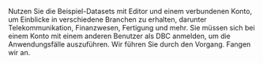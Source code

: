 Nutzen Sie die Beispiel-Datasets mit Editor und einem verbundenen Konto, um Einblicke in verschiedene Branchen zu erhalten, darunter Telekommunikation, Finanzwesen, Fertigung und mehr. Sie müssen sich bei einem Konto mit einem anderen Benutzer als DBC anmelden, um die Anwendungsfälle auszuführen. Wir führen Sie durch den Vorgang. Fangen wir an.
